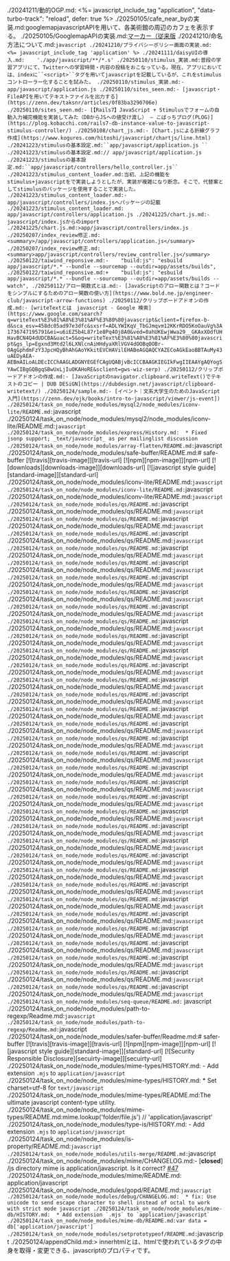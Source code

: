 ./20241211/動的OGP.md:    <%= javascript_include_tag "application", "data-turbo-track": "reload", defer: true %>
./20250105/cafe_near_byの実装.md:googlemapjavascriptAPIを用いて、各美術館の周辺のカフェを表示する。
./20250105/GooglemapAPIの実装.md:[マーカー（従来版](https://developers.google.com/maps/documentation/javascript/markers?hl=ja)
./20241210/命名方法について.md:```javascript
./20241210/プライバシーポリシー画面の実装.md:  <%= javascript_include_tag 'application' %>
./20241111/daisyUIの導入.md:    './app/javascript/**/*.s'
./20250110/stimulus_実装.md:普段の学習アプリにて、Twitterへの学習時間・内容の投稿をおこなっている。現在、アプリにおいては、indexに``<script>``タグを用いてjavascriptを記載しているが、これをstimulusコントローラー化することを試みた。
./20250110/stimulus_実装.md:- app/javascript/application.js
./20250110/sites_seen.md:- [javascript・FileAPIを用いてテキストファイルを出力する](https://zenn.dev/taksnr/articles/0f83ba3290706e)
./20250110/sites_seen.md:- [【Rails7】JavaScript + Stimulusでフォームの自動入力補完機能を実装してみた（DBからJSへの値受け渡し） – こばっちプログ(PLOG)](https://plog.kobacchi.com/rails7-db-instance-value-to-javascript-stimulus-controller/)
./20250108/chart_js.md:- [Chart.jsによる折線グラフ作成](https://www.kogures.com/hitoshi/javascript/chartjs/line.html)
./20241223/stimulusの基本設定.md:``app/javascript/application.js ``
./20241223/stimulusの基本設定.md:// app/javascript/application.js
./20241223/stimulusの基本設定.md:``app/javascript/controllers/hello_controller.js``
./20241223/stimulus_content_loader.md:当初、上記の機能をstimulus+javascriptをで実装しようとしたが、実装が複雑になり断念。そこで、代替案としてstimulusのパッケージを使用することで実装した。
./20241223/stimulus_content_loader.md:- app/javascript/controllers/index.jsへパッケージの記載
./20241223/stimulus_content_loader.md: app/javascript/controllers/application.js
./20241225/chart.js.md:- javascript/index.jsからのimport
./20241225/chart.js.md:>app/javascript/controllers/index.js
./20250207/index_review修正.md:<summary>/app/javascript/controllers/application.js</summary>
./20250207/index_review修正.md:<summary>app/javascript/controllers/review_controller.js</summary>
./20250122/taiwind_reponsive.md:-    "build:js": "esbuild app/javascript/*.* --bundle --sourcemap --outdir=app/assets/builds",
./20250122/taiwind_reponsive.md:+    "build:js": "esbuild app/javascript/*.* --bundle --sourcemap --outdir=app/assets/builds --watch",
./20250112/アロー関数式とは.md:- [JavaScriptのアロー関数とは？コードをシンプルにするためのアロー関数の使い方](https://www.bold.ne.jp/engineer-club/javascript-arrow-functions)
./20250112/クリップボードアドオンの作成.md:- [writeTextとは　javascript - Google 検索](https://www.google.com/search?q=writeText%E3%81%A8%E3%81%AF%E3%80%80javascript&client=firefox-b-d&sca_esv=458dc05ad97e3dfc&sxsrf=ADLYWIKqV_TbGJmqvm12KKrRDO5KoOauVg%3A1736747195791&ei=u6iEZ5b4L87r1e8Pq4Oj8A0&ved=0ahUKEwjWwa29__GKAxXOdfUHHavBCN4Q4dUDCBA&uact=5&oq=writeText%E3%81%A8%E3%81%AF%E3%80%80javascript&gs_lp=Egxnd3Mtd2l6LXNlcnAiHHdyaXRlVGV4dOOBqOOBr-OAgGphdmFzY3JpcHQyBhAhGAoYKkitEVCHAVilEHABeAGQAQCYAZECoAGkEaoBBTAuMy43uAEDyAEA-AEBmAILoALDEcICChAAGLADGNYEGEfCAgUQABjvBcICCBAAGKIEGIkFwgIIEAAYgAQYogSYAwCIBgGQBgqSBwUxLjIuOKAHoRE&sclient=gws-wiz-serp)
./20250112/クリップボードアドオンの作成.md:- [JavaScriptのnavigator.clipboard.writeText()でテキストのコピー | DUB DESiGN](https://dubdesign.net/javascript/clipboard-writetext/)
./20250124/sample.md:- [イベント｜文系大学生のためのJavaScript入門](https://zenn.dev/ojk/books/intro-to-javascript/viewer/js-event])
./20250124/task_on_node/node_modules/mysql2/node_modules/iconv-lite/README.md:```javascript
./20250124/task_on_node/node_modules/mysql2/node_modules/iconv-lite/README.md:```javascript
./20250124/task_on_node/node_modules/express/History.md:  * Fixed jsonp support; _text/javascript_ as per mailinglist discussion
./20250124/task_on_node/node_modules/array-flatten/README.md:```javascript
./20250124/task_on_node/node_modules/safe-buffer/README.md:# safe-buffer [![travis][travis-image]][travis-url] [![npm][npm-image]][npm-url] [![downloads][downloads-image]][downloads-url] [![javascript style guide][standard-image]][standard-url]
./20250124/task_on_node/node_modules/iconv-lite/README.md:```javascript
./20250124/task_on_node/node_modules/iconv-lite/README.md:```javascript
./20250124/task_on_node/node_modules/iconv-lite/README.md:```javascript
./20250124/task_on_node/node_modules/qs/README.md:```javascript
./20250124/task_on_node/node_modules/qs/README.md:```javascript
./20250124/task_on_node/node_modules/qs/README.md:```javascript
./20250124/task_on_node/node_modules/qs/README.md:```javascript
./20250124/task_on_node/node_modules/qs/README.md:```javascript
./20250124/task_on_node/node_modules/qs/README.md:```javascript
./20250124/task_on_node/node_modules/qs/README.md:```javascript
./20250124/task_on_node/node_modules/qs/README.md:```javascript
./20250124/task_on_node/node_modules/qs/README.md:```javascript
./20250124/task_on_node/node_modules/qs/README.md:```javascript
./20250124/task_on_node/node_modules/qs/README.md:```javascript
./20250124/task_on_node/node_modules/qs/README.md:```javascript
./20250124/task_on_node/node_modules/qs/README.md:```javascript
./20250124/task_on_node/node_modules/qs/README.md:```javascript
./20250124/task_on_node/node_modules/qs/README.md:```javascript
./20250124/task_on_node/node_modules/qs/README.md:```javascript
./20250124/task_on_node/node_modules/qs/README.md:```javascript
./20250124/task_on_node/node_modules/qs/README.md:```javascript
./20250124/task_on_node/node_modules/qs/README.md:```javascript
./20250124/task_on_node/node_modules/qs/README.md:```javascript
./20250124/task_on_node/node_modules/qs/README.md:```javascript
./20250124/task_on_node/node_modules/qs/README.md:```javascript
./20250124/task_on_node/node_modules/qs/README.md:```javascript
./20250124/task_on_node/node_modules/qs/README.md:```javascript
./20250124/task_on_node/node_modules/qs/README.md:```javascript
./20250124/task_on_node/node_modules/qs/README.md:```javascript
./20250124/task_on_node/node_modules/qs/README.md:```javascript
./20250124/task_on_node/node_modules/qs/README.md:```javascript
./20250124/task_on_node/node_modules/qs/README.md:```javascript
./20250124/task_on_node/node_modules/qs/README.md:```javascript
./20250124/task_on_node/node_modules/qs/README.md:```javascript
./20250124/task_on_node/node_modules/qs/README.md:```javascript
./20250124/task_on_node/node_modules/qs/README.md:```javascript
./20250124/task_on_node/node_modules/qs/README.md:```javascript
./20250124/task_on_node/node_modules/qs/README.md:```javascript
./20250124/task_on_node/node_modules/qs/README.md:```javascript
./20250124/task_on_node/node_modules/qs/README.md:```javascript
./20250124/task_on_node/node_modules/qs/README.md:```javascript
./20250124/task_on_node/node_modules/qs/README.md:```javascript
./20250124/task_on_node/node_modules/qs/README.md:```javascript
./20250124/task_on_node/node_modules/qs/README.md:```javascript
./20250124/task_on_node/node_modules/qs/README.md:```javascript
./20250124/task_on_node/node_modules/qs/README.md:```javascript
./20250124/task_on_node/node_modules/qs/README.md:```javascript
./20250124/task_on_node/node_modules/qs/README.md:```javascript
./20250124/task_on_node/node_modules/qs/README.md:```javascript
./20250124/task_on_node/node_modules/qs/README.md:```javascript
./20250124/task_on_node/node_modules/qs/README.md:```javascript
./20250124/task_on_node/node_modules/qs/README.md:```javascript
./20250124/task_on_node/node_modules/qs/README.md:```javascript
./20250124/task_on_node/node_modules/qs/README.md:```javascript
./20250124/task_on_node/node_modules/qs/README.md:```javascript
./20250124/task_on_node/node_modules/qs/README.md:```javascript
./20250124/task_on_node/node_modules/qs/README.md:```javascript
./20250124/task_on_node/node_modules/qs/README.md:```javascript
./20250124/task_on_node/node_modules/qs/README.md:```javascript
./20250124/task_on_node/node_modules/qs/README.md:```javascript
./20250124/task_on_node/node_modules/qs/README.md:```javascript
./20250124/task_on_node/node_modules/qs/README.md:```javascript
./20250124/task_on_node/node_modules/qs/README.md:```javascript
./20250124/task_on_node/node_modules/qs/README.md:```javascript
./20250124/task_on_node/node_modules/qs/README.md:```javascript
./20250124/task_on_node/node_modules/qs/README.md:```javascript
./20250124/task_on_node/node_modules/qs/README.md:```javascript
./20250124/task_on_node/node_modules/qs/README.md:```javascript
./20250124/task_on_node/node_modules/qs/README.md:```javascript
./20250124/task_on_node/node_modules/qs/README.md:```javascript
./20250124/task_on_node/node_modules/qs/README.md:```javascript
./20250124/task_on_node/node_modules/seq-queue/README.md:``` javascript
./20250124/task_on_node/node_modules/path-to-regexp/Readme.md:```javascript
./20250124/task_on_node/node_modules/path-to-regexp/Readme.md:```javascript
./20250124/task_on_node/node_modules/safer-buffer/Readme.md:# safer-buffer [![travis][travis-image]][travis-url] [![npm][npm-image]][npm-url] [![javascript style guide][standard-image]][standard-url] [![Security Responsible Disclosure][secuirty-image]][secuirty-url]
./20250124/task_on_node/node_modules/mime-types/HISTORY.md:    - Add extension `.mjs` to `application/javascript`
./20250124/task_on_node/node_modules/mime-types/HISTORY.md:  * Set charset=utf-8 for `text/javascript`
./20250124/task_on_node/node_modules/mime-types/README.md:The ultimate javascript content-type utility.
./20250124/task_on_node/node_modules/mime-types/README.md:mime.lookup('folder/file.js') // 'application/javascript'
./20250124/task_on_node/node_modules/type-is/HISTORY.md:    - Add extension `.mjs` to `application/javascript`
./20250124/task_on_node/node_modules/is-property/README.md:```javascript
./20250124/task_on_node/node_modules/utils-merge/README.md:```javascript
./20250124/task_on_node/node_modules/mime/CHANGELOG.md:- [**closed**] /js directory mime is application/javascript. Is it correct? [#47](https://github.com/broofa/node-mime/issues/47)
./20250124/task_on_node/node_modules/mime/README.md:    application/javascript
./20250124/task_on_node/node_modules/gopd/README.md:```javascript
./20250124/task_on_node/node_modules/debug/CHANGELOG.md:  * fix: Use unicode to send escape character to shell instead of octal to work with strict mode javascript
./20250124/task_on_node/node_modules/mime-db/HISTORY.md:  * Add extension `.mjs` to `application/javascript`
./20250124/task_on_node/node_modules/mime-db/README.md:var data = db['application/javascript']
./20250124/task_on_node/node_modules/setprototypeof/README.md:```javascript
./20250124/appendChild.md:> innerhtmlとは、htmlで使われているタグの中身を取得・変更できる、javascriptのプロパティです。

